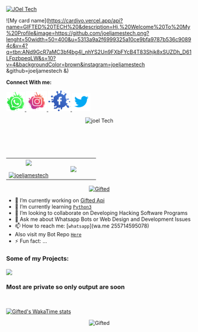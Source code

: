 [![JOel Tech](https://readme-typing-svg.demolab.com?font=Anton&size=30&pause=998&color=F51FFF&background=F7F2F20A&vCenter=true&random=false&width=480&lines=Hello+Everyone%F0%9F%91%8B!;My+Name+is+joel+Tech;I+am+a+Self+Learned+Full-Stack+Developer;I+am+from+East+Africa-Tanzania;Nice+to+Meet+You)](https://github.com/joeljamestech)


![My card name](https://cardivo.vercel.app/api?name=GIFTED%20TECH%20&description=Hi,%20Welcome%20To%20My%20Profile&image=https://github.com/joeljamestech.png?lenght=50width=50=400&u=5313a9a2f6999325a10ce9bfa9787b536c90894c&v=4?q=tbn:ANd9GcR7aMC3bf4bg4l_nhYS2Un9FXbFYcB4T83Shjk8xSUZDh_D61LFpzbpeqLW&s=10?v=4&backgroundColor=brown&instagram=joeljamestech &github=joeljamestech &)
</p>
<p> <b>Connect With me:</b></p>
<p>
<a href="https://t.me/rastadeconcave"> <img src="https://raw.githubusercontent.com/shizothetechie/database/main/icon/WhatsApp.png" width="10%"> </a><a href="https://Instagram.com/joeljamestech"> <img src="https://raw.githubusercontent.com/shizothetechie/database/main/icon/Instagram2.png" width="11%"> </a><a href="https://www.facebook.com/ngire.joeljamestech"> <img src="https://raw.githubusercontent.com/shizothetechie/database/main/icon/Facebook.png" width="12%"> </a><a href="https://twitter.com/giftedmauriceke"> <img src="https://raw.githubusercontent.com/shizothetechie/database/main/icon/twitter.png" width="10%"> </a>
</p>
</p>
<p align="center"> <img src="https://komarev.com/ghpvc/?username=mouricedevs&label=Visitors%20count&color=10d9c3&style=plastic" alt="joel Tech" /> </p>
</br>
</details>


</p>
<br><br>
<table align="center">
  <tr border="none">
    <td width="50%" align="center">
       <img src="https://github-readme-stats.vercel.app/api?username=mouricedevs&theme=dark&show_icons=true&count_private=true" align="center"> <br> <br>
      <a href="https://github.com/joeljamestech"><img src="https://github-readme-streak-stats.herokuapp.com?user=joeljamestech &theme=merko&border_radius=70&fire=EB5454&stroke=EB5454&border=EB5454" alt="joeljamestech" /></a>
        </td>
    <td width="50%" align="center">
      <img src="https://github-readme-stats.anuraghazra1.vercel.app/api/top-langs/?username=mouricedevs&theme=dark&hide_border=false&no-bg=true&no-frame=true&langs_count=10" align="center">
    </td>
  </tr>
</table>
<div align=center>
  <a href="https://github.com/joeljamestech" title="Gifted">
      <img align="center" width=84% src="https://github-profile-trophy.vercel.app/?username=joeljamestech &theme=radical&row=1&column=7&margin-h=15&margin-w=5&no-bg=true" alt="Gifted" />
    </a>
</div>



- 🔭 I’m currently working on [Gifted Api](https://api.giftedtech.us.kg)
- 🌱 I’m currently learning [`Python3`](https://www.liaoxuefeng.com/wiki/1016959663602400)
- 👯 I’m looking to collaborate on Developing Hacking Software Programs
- 💬 Ask me about Whatsapp Bots or Web Design and Development Issues
- 📫 How to reach me: [`whatsapp`](wa.me 255714595078)
-  Also visit my Bot Repo [`Here`](https://github.com/joeljamestech/JOEL-MD)
- ⚡ Fun fact: ...


<h3>Some of my Projects:</h3>

<a href="https://github.com/mouricedevs/gifted">
  <img height=200 align="center" src="https://github-readme-stats.vercel.app/api/pin/?username=mouricedevs&repo=gifted&theme=dark&layout=compact&langs_count=8&card_width=320" />
</a>

### Most are private so only output are soon
<br>

[![Gifted's WakaTime stats](https://github-readme-stats.vercel.app/api/wakatime?username=ffflabs)](https://github.com/mouricedevs)
<br>
<p align="center">
        <img src="https://raw.githubusercontent.com/bornmay/bornmay/Update/svg/Bottom.svg" alt="Gifted" />